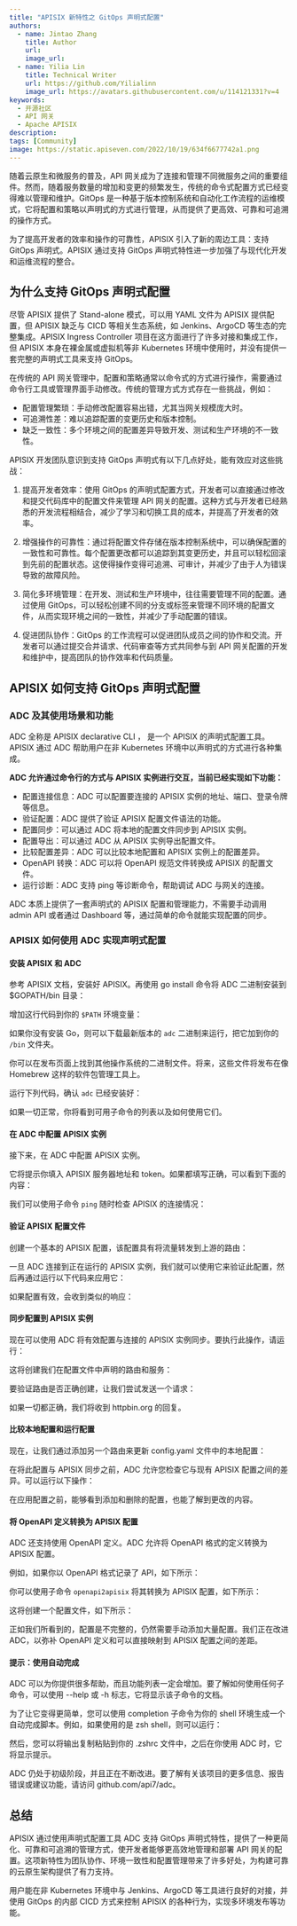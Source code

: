 ```yaml
---
title: "APISIX 新特性之 GitOps 声明式配置"
authors:
  - name: Jintao Zhang
    title: Author
    url: 
    image_url: 
  - name: Yilia Lin
    title: Technical Writer
    url: https://github.com/Yilialinn
    image_url: https://avatars.githubusercontent.com/u/114121331?v=4
keywords:
  - 开源社区
  - API 网关
  - Apache APISIX
description: 
tags: [Community]
image: https://static.apiseven.com/2022/10/19/634f6677742a1.png
---
```


随着云原生和微服务的普及，API 网关成为了连接和管理不同微服务之间的重要组件。然而，随着服务数量的增加和变更的频繁发生，传统的命令式配置方式已经变得难以管理和维护。GitOps 是一种基于版本控制系统和自动化工作流程的运维模式，它将配置和策略以声明式的方式进行管理，从而提供了更高效、可靠和可追溯的操作方式。

为了提高开发者的效率和操作的可靠性，APISIX 引入了新的周边工具：支持 GitOps 声明式。APISIX 通过支持 GitOps 声明式特性进一步加强了与现代化开发和运维流程的整合。

## 为什么支持 GitOps 声明式配置

尽管 APISIX 提供了 Stand-alone 模式，可以用 YAML 文件为 APISIX 提供配置，但 APISIX 缺乏与 CICD 等相关生态系统，如 Jenkins、ArgoCD 等生态的完整集成。APISIX Ingress Controller 项目在这方面进行了许多对接和集成工作，但 APISIX 本身在裸金属或虚拟机等非 Kubernetes 环境中使用时，并没有提供一套完整的声明式工具来支持 GitOps。

在传统的 API 网关管理中，配置和策略通常以命令式的方式进行操作，需要通过命令行工具或管理界面手动修改。传统的管理方式方式存在一些挑战，例如：

- 配置管理繁琐：手动修改配置容易出错，尤其当网关规模庞大时。
- 可追溯性差：难以追踪配置的变更历史和版本控制。
- 缺乏一致性：多个环境之间的配置差异导致开发、测试和生产环境的不一致性。

APISIX 开发团队意识到支持 GitOps 声明式有以下几点好处，能有效应对这些挑战：

1. 提高开发者效率：使用 GitOps 的声明式配置方式，开发者可以直接通过修改和提交代码库中的配置文件来管理 API 网关的配置。这种方式与开发者已经熟悉的开发流程相结合，减少了学习和切换工具的成本，并提高了开发者的效率。

2. 增强操作的可靠性：通过将配置文件存储在版本控制系统中，可以确保配置的一致性和可靠性。每个配置更改都可以追踪到其变更历史，并且可以轻松回滚到先前的配置状态。这使得操作变得可追溯、可审计，并减少了由于人为错误导致的故障风险。

3. 简化多环境管理：在开发、测试和生产环境中，往往需要管理不同的配置。通过使用 GitOps，可以轻松创建不同的分支或标签来管理不同环境的配置文件，从而实现环境之间的一致性，并减少了手动配置的错误。

4. 促进团队协作：GitOps 的工作流程可以促进团队成员之间的协作和交流。开发者可以通过提交合并请求、代码审查等方式共同参与到 API 网关配置的开发和维护中，提高团队的协作效率和代码质量。

## APISIX 如何支持 GitOps 声明式配置

### ADC 及其使用场景和功能

ADC 全称是 APISIX declarative CLI ， 是一个 APISIX 的声明式配置工具。APISIX 通过 ADC 帮助用户在非 Kubernetes 环境中以声明式的方式进行各种集成。

**ADC 允许通过命令行的方式与 APISIX 实例进行交互，当前已经实现如下功能：**

- 配置连接信息：ADC 可以配置要连接的 APISIX 实例的地址、端口、登录令牌等信息。
- 验证配置：ADC 提供了验证 APISIX 配置文件语法的功能。
- 配置同步：可以通过 ADC 将本地的配置文件同步到 APISIX 实例。
- 配置导出：可以通过 ADC 从 APISIX 实例导出配置文件。
- 比较配置差异：ADC 可以比较本地配置和 APISIX 实例上的配置差异。
- OpenAPI 转换：ADC 可以将 OpenAPI 规范文件转换成 APISIX 的配置文件。
- 运行诊断：ADC 支持 ping 等诊断命令，帮助调试 ADC 与网关的连接。

ADC 本质上提供了一套声明式的 APISIX 配置和管理能力，不需要手动调用 admin API 或者通过 Dashboard 等，通过简单的命令就能实现配置的同步。

### APISIX 如何使用 ADC 实现声明式配置

#### 安装 APISIX 和 ADC

参考 APISIX 文档，安装好 APISIX。再使用 go install 命令将 ADC 二进制安装到 $GOPATH/bin 目录：

增加这行代码到你的 `$PATH` 环境变量：

如果你没有安装 Go，则可以下载最新版本的 `adc` 二进制来运行，把它加到你的 `/bin` 文件夹。

你可以在发布页面上找到其他操作系统的二进制文件。将来，这些文件将发布在像 Homebrew 这样的软件包管理工具上。

运行下列代码，确认 `adc` 已经安装好：

如果一切正常，你将看到可用子命令的列表以及如何使用它们。

#### 在 ADC 中配置 APISIX 实例

接下来，在 ADC 中配置 APISIX 实例。

它将提示你填入 APISIX 服务器地址和 token。如果都填写正确，可以看到下面的内容：

我们可以使用子命令 `ping` 随时检查 APISIX 的连接情况：

#### 验证 APISIX 配置文件

创建一个基本的 APISIX 配置，该配置具有将流量转发到上游的路由：

一旦 ADC 连接到正在运行的 APISIX 实例，我们就可以使用它来验证此配置，然后再通过运行以下代码来应用它：

如果配置有效，会收到类似的响应：

#### 同步配置到 APISIX 实例

现在可以使用 ADC 将有效配置与连接的 APISIX 实例同步。要执行此操作，请运行：

这将创建我们在配置文件中声明的路由和服务：

要验证路由是否正确创建，让我们尝试发送一个请求：

如果一切都正确，我们将收到 httpbin.org 的回复。

#### 比较本地配置和运行配置

现在，让我们通过添加另一个路由来更新 config.yaml 文件中的本地配置：

在将此配置与 APISIX 同步之前，ADC 允许您检查它与现有 APISIX 配置之间的差异。可以运行以下操作：

在应用配置之前，能够看到添加和删除的配置，也能了解到更改的内容。

#### 将 OpenAPI 定义转换为 APISIX 配置

ADC 还支持使用 OpenAPI 定义。ADC 允许将 OpenAPI 格式的定义转换为 APISIX 配置。

例如，如果你以 OpenAPI 格式记录了 API，如下所示：

你可以使用子命令 `openapi2apisix` 将其转换为 APISIX 配置，如下所示：

这将创建一个配置文件，如下所示：

正如我们所看到的，配置是不完整的，仍然需要手动添加大量配置。我们正在改进ADC，以弥补 OpenAPI 定义和可以直接映射到 APISIX 配置之间的差距。

#### 提示：使用自动完成

ADC 可以为你提供很多帮助，而且功能列表一定会增加。要了解如何使用任何子命令，可以使用 --help 或 -h 标志，它将显示该子命令的文档。

为了让它变得更简单，您可以使用 completion 子命令为你的 shell 环境生成一个自动完成脚本。例如，如果使用的是 zsh shell，则可以运行：

然后，您可以将输出复制粘贴到你的 .zshrc 文件中，之后在你使用 ADC 时，它将显示提示。

ADC 仍处于初级阶段，并且正在不断改进。要了解有关该项目的更多信息、报告错误或建议功能，请访问 github.com/api7/adc。

## 总结

APISIX 通过使用声明式配置工具 ADC 支持 GitOps 声明式特性，提供了一种更简化、可靠和可追溯的管理方式，使开发者能够更高效地管理和部署 API 网关的配置。这项新特性为团队协作、环境一致性和配置管理带来了许多好处，为构建可靠的云原生架构提供了有力支持。

用户能在非 Kubernetes 环境中与 Jenkins、ArgoCD 等工具进行良好的对接，并使用 GitOps 的内部 CICD 方式来控制 APISIX 的各种行为，实现多环境发布等功能。
